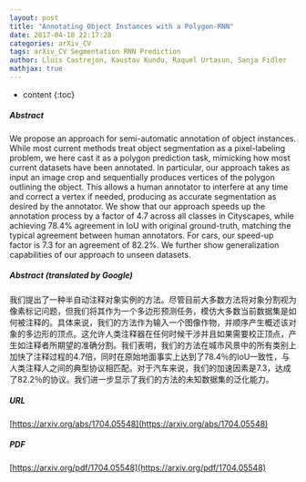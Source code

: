 ```yaml
---
layout: post
title: "Annotating Object Instances with a Polygon-RNN"
date: 2017-04-18 22:17:28
categories: arXiv_CV
tags: arXiv_CV Segmentation RNN Prediction
author: Lluis Castrejon, Kaustav Kundu, Raquel Urtasun, Sanja Fidler
mathjax: true
---
```


* content
{:toc}

##### Abstract
We propose an approach for semi-automatic annotation of object instances. While most current methods treat object segmentation as a pixel-labeling problem, we here cast it as a polygon prediction task, mimicking how most current datasets have been annotated. In particular, our approach takes as input an image crop and sequentially produces vertices of the polygon outlining the object. This allows a human annotator to interfere at any time and correct a vertex if needed, producing as accurate segmentation as desired by the annotator. We show that our approach speeds up the annotation process by a factor of 4.7 across all classes in Cityscapes, while achieving 78.4% agreement in IoU with original ground-truth, matching the typical agreement between human annotators. For cars, our speed-up factor is 7.3 for an agreement of 82.2%. We further show generalization capabilities of our approach to unseen datasets.

##### Abstract (translated by Google)
我们提出了一种半自动注释对象实例的方法。尽管目前大多数方法将对象分割视为像素标记问题，但我们将其作为一个多边形预测任务，模仿大多数当前数据集是如何被注释的。具体来说，我们的方法作为输入一个图像作物，并顺序产生概述该对象的多边形的顶点。这允许人类注释器在任何时候干涉并且如果需要校正顶点，产生如注释者所期望的准确分割。我们表明，我们的方法在城市风景中的所有类别上加快了注释过程的4.7倍，同时在原始地面事实上达到了78.4％的IoU一致性，与人类注释人之间的典型协议相匹配。对于汽车来说，我们的加速因素是7.3，达成了82.2％的协议。我们进一步显示了我们的方法的未知数据集的泛化能力。

##### URL
[https://arxiv.org/abs/1704.05548](https://arxiv.org/abs/1704.05548)

##### PDF
[https://arxiv.org/pdf/1704.05548](https://arxiv.org/pdf/1704.05548)

